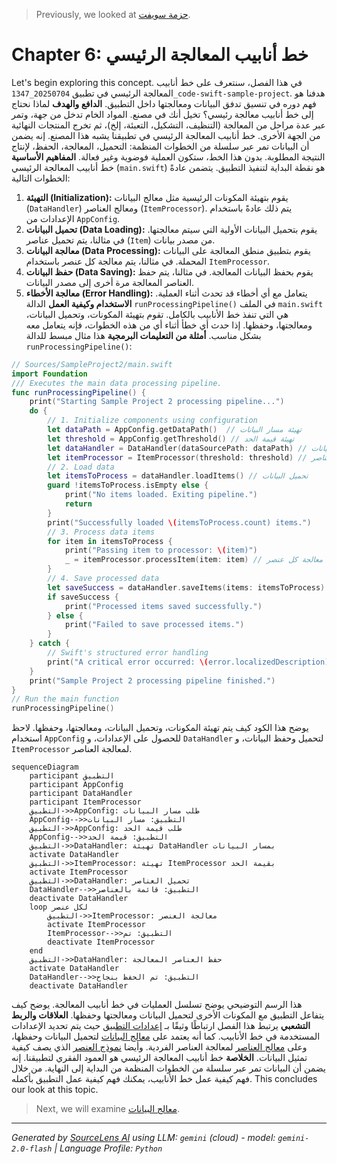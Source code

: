 > Previously, we looked at [حزمة سويفت](02_حزمة-سويفت.md).

# Chapter 6: خط أنابيب المعالجة الرئيسي
Let's begin exploring this concept. في هذا الفصل، سنتعرف على خط أنابيب المعالجة الرئيسي في تطبيق `20250704_1347_code-swift-sample-project`. هدفنا هو فهم دوره في تنسيق تدفق البيانات ومعالجتها داخل التطبيق.
**الدافع والهدف**
لماذا نحتاج إلى خط أنابيب معالجة رئيسي؟ تخيل أنك في مصنع. المواد الخام تدخل من جهة، وتمر عبر عدة مراحل من المعالجة (التنظيف، التشكيل، التعبئة، إلخ)، ثم تخرج المنتجات النهائية من الجهة الأخرى. خط أنابيب المعالجة الرئيسي في تطبيقنا يشبه هذا المصنع. إنه يضمن أن البيانات تمر عبر سلسلة من الخطوات المنظمة: التحميل، المعالجة، الحفظ، لإنتاج النتيجة المطلوبة. بدون هذا الخط، ستكون العملية فوضوية وغير فعالة.
**المفاهيم الأساسية**
خط أنابيب المعالجة الرئيسي (`main.swift`) هو نقطة البداية لتنفيذ التطبيق. يتضمن عادةً الخطوات التالية:
1.  **التهيئة (Initialization):** يقوم بتهيئة المكونات الرئيسية مثل معالج البيانات (`DataHandler`) ومعالج العناصر (`ItemProcessor`). يتم ذلك عادةً باستخدام الإعدادات من `AppConfig`.
2.  **تحميل البيانات (Data Loading):** يقوم بتحميل البيانات الأولية التي سيتم معالجتها. في مثالنا، يتم تحميل عناصر (`Item`) من مصدر بيانات.
3.  **معالجة البيانات (Data Processing):** يقوم بتطبيق منطق المعالجة على البيانات المحملة. في مثالنا، يتم معالجة كل عنصر باستخدام `ItemProcessor`.
4.  **حفظ البيانات (Data Saving):** يقوم بحفظ البيانات المعالجة. في مثالنا، يتم حفظ العناصر المعالجة مرة أخرى إلى مصدر البيانات.
5.  **معالجة الأخطاء (Error Handling):** يتعامل مع أي أخطاء قد تحدث أثناء العملية.
**الاستخدام وكيفية العمل**
الدالة `runProcessingPipeline()` في الملف `main.swift` هي التي تنفذ خط الأنابيب بالكامل. تقوم بتهيئة المكونات، وتحميل البيانات، ومعالجتها، وحفظها. إذا حدث أي خطأ أثناء أي من هذه الخطوات، فإنه يتعامل معه بشكل مناسب.
**أمثلة من التعليمات البرمجية**
هذا مثال مبسط للدالة `runProcessingPipeline()`:
```swift
// Sources/SampleProject2/main.swift
import Foundation
/// Executes the main data processing pipeline.
func runProcessingPipeline() {
    print("Starting Sample Project 2 processing pipeline...")
    do {
        // 1. Initialize components using configuration
        let dataPath = AppConfig.getDataPath()  // تهيئة مسار البيانات
        let threshold = AppConfig.getThreshold() // تهيئة قيمة الحد
        let dataHandler = DataHandler(dataSourcePath: dataPath) // تهيئة معالج البيانات
        let itemProcessor = ItemProcessor(threshold: threshold) // تهيئة معالج العناصر
        // 2. Load data
        let itemsToProcess = dataHandler.loadItems() // تحميل البيانات
        guard !itemsToProcess.isEmpty else {
            print("No items loaded. Exiting pipeline.")
            return
        }
        print("Successfully loaded \(itemsToProcess.count) items.")
        // 3. Process data items
        for item in itemsToProcess {
            print("Passing item to processor: \(item)")
            _ = itemProcessor.processItem(item: item) // معالجة كل عنصر
        }
        // 4. Save processed data
        let saveSuccess = dataHandler.saveItems(items: itemsToProcess) // حفظ البيانات المعالجة
        if saveSuccess {
            print("Processed items saved successfully.")
        } else {
            print("Failed to save processed items.")
        }
    } catch {
        // Swift's structured error handling
        print("A critical error occurred: \(error.localizedDescription)")
    }
    print("Sample Project 2 processing pipeline finished.")
}
// Run the main function
runProcessingPipeline()
```
يوضح هذا الكود كيف يتم تهيئة المكونات، وتحميل البيانات، ومعالجتها، وحفظها. لاحظ استخدام `AppConfig` للحصول على الإعدادات، و `DataHandler` لتحميل وحفظ البيانات، و `ItemProcessor` لمعالجة العناصر.
```mermaid
sequenceDiagram
    participant التطبيق
    participant AppConfig
    participant DataHandler
    participant ItemProcessor
    التطبيق->>AppConfig: طلب مسار البيانات
    AppConfig-->>التطبيق: مسار البيانات
    التطبيق->>AppConfig: طلب قيمة الحد
    AppConfig-->>التطبيق: قيمة الحد
    التطبيق->>DataHandler: تهيئة DataHandler بمسار البيانات
    activate DataHandler
    التطبيق->>ItemProcessor: تهيئة ItemProcessor بقيمة الحد
    activate ItemProcessor
    التطبيق->>DataHandler: تحميل العناصر
    DataHandler-->>التطبيق: قائمة بالعناصر
    deactivate DataHandler
    loop لكل عنصر
        التطبيق->>ItemProcessor: معالجة العنصر
        activate ItemProcessor
        ItemProcessor-->>التطبيق: تم
        deactivate ItemProcessor
    end
    التطبيق->>DataHandler: حفظ العناصر المعالجة
    activate DataHandler
    DataHandler-->>التطبيق: تم الحفظ بنجاح
    deactivate DataHandler
```
هذا الرسم التوضيحي يوضح تسلسل العمليات في خط أنابيب المعالجة. يوضح كيف يتفاعل التطبيق مع المكونات الأخرى لتحميل البيانات ومعالجتها وحفظها.
**العلاقات والربط التشعبي**
يرتبط هذا الفصل ارتباطًا وثيقًا بـ [إعدادات التطبيق](02_إعدادات-التطبيق.md) حيث يتم تحديد الإعدادات المستخدمة في خط الأنابيب. كما أنه يعتمد على [معالج البيانات](04_معالج-البيانات.md) لتحميل البيانات وحفظها، وعلى [معالج العناصر](05_معالج-العناصر.md) لمعالجة العناصر الفردية. وأيضا [نموذج العنصر](03_نموذج-العنصر.md) الذي يصف كيفية تمثيل البيانات.
**الخلاصة**
خط أنابيب المعالجة الرئيسي هو العمود الفقري لتطبيقنا. إنه يضمن أن البيانات تمر عبر سلسلة من الخطوات المنظمة من البداية إلى النهاية. من خلال فهم كيفية عمل خط الأنابيب، يمكنك فهم كيفية عمل التطبيق بأكمله.
This concludes our look at this topic.

> Next, we will examine [معالج البيانات](04_معالج-البيانات.md).


---

*Generated by [SourceLens AI](https://github.com/openXFlow/sourceLensAI) using LLM: `gemini` (cloud) - model: `gemini-2.0-flash` | Language Profile: `Python`*